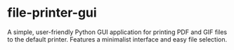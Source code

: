 # file-printer-gui
A simple, user-friendly Python GUI application for printing PDF and GIF files to the default printer. Features a minimalist interface and easy file selection.
